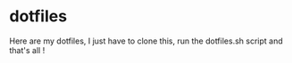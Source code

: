 dotfiles
========

Here are my dotfiles, I just have to clone this, run the dotfiles.sh script and that's all !
